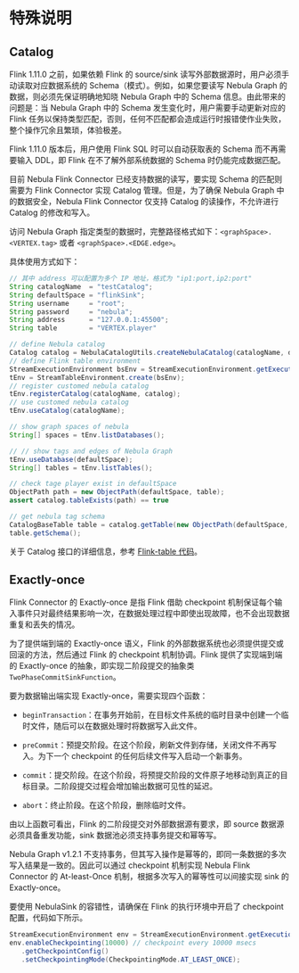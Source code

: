 
# 特殊说明

## Catalog

Flink 1.11.0 之前，如果依赖 Flink 的 source/sink 读写外部数据源时，用户必须手动读取对应数据系统的 Schema（模式）。例如，如果您要读写 Nebula Graph 的数据，则必须先保证明确地知晓 Nebula Graph 中的 Schema 信息。由此带来的问题是：当 Nebula Graph 中的 Schema 发生变化时，用户需要手动更新对应的 Flink 任务以保持类型匹配，否则，任何不匹配都会造成运行时报错使作业失败，整个操作冗余且繁琐，体验极差。

Flink 1.11.0 版本后，用户使用 Flink SQL 时可以自动获取表的  Schema 而不再需要输入 DDL，即 Flink 在不了解外部系统数据的 Schema 时仍能完成数据匹配。

目前 Nebula Flink Connector 已经支持数据的读写，要实现 Schema 的匹配则需要为 Flink Connector 实现 Catalog 管理。但是，为了确保 Nebula Graph 中的数据安全，Nebula Flink Connector 仅支持 Catalog 的读操作，不允许进行 Catalog 的修改和写入。

访问 Nebula Graph 指定类型的数据时，完整路径格式如下：`<graphSpace>.<VERTEX.tag>` 或者 `<graphSpace>.<EDGE.edge>`。

具体使用方式如下：

```java
// 其中 address 可以配置为多个 IP 地址，格式为 "ip1:port,ip2:port"
String catalogName  = "testCatalog";
String defaultSpace = "flinkSink";
String username     = "root";
String password     = "nebula";
String address      = "127.0.0.1:45500";
String table        = "VERTEX.player"

// define Nebula catalog
Catalog catalog = NebulaCatalogUtils.createNebulaCatalog(catalogName, defaultSpace, address, username, password);
// define Flink table environment
StreamExecutionEnvironment bsEnv = StreamExecutionEnvironment.getExecutionEnvironment();
tEnv = StreamTableEnvironment.create(bsEnv);
// register customed nebula catalog
tEnv.registerCatalog(catalogName, catalog);
// use customed nebula catalog
tEnv.useCatalog(catalogName);

// show graph spaces of nebula
String[] spaces = tEnv.listDatabases();

// // show tags and edges of Nebula Graph
tEnv.useDatabase(defaultSpace);
String[] tables = tEnv.listTables();

// check tage player exist in defaultSpace
ObjectPath path = new ObjectPath(defaultSpace, table);
assert catalog.tableExists(path) == true

// get nebula tag schema
CatalogBaseTable table = catalog.getTable(new ObjectPath(defaultSpace, table));
table.getSchema();
```

关于 Catalog 接口的详细信息，参考 [Flink-table 代码](https://github.com/apache/flink/blob/master/flink-table/flink-table-common/src/main/java/org/apache/flink/table/catalog/Catalog.java)。

## Exactly-once

Flink Connector 的 Exactly-once 是指 Flink 借助 checkpoint 机制保证每个输入事件只对最终结果影响一次，在数据处理过程中即使出现故障，也不会出现数据重复和丢失的情况。

为了提供端到端的 Exactly-once 语义，Flink 的外部数据系统也必须提供提交或回滚的方法，然后通过 Flink 的 checkpoint 机制协调。Flink 提供了实现端到端的 Exactly-once 的抽象，即实现二阶段提交的抽象类 `TwoPhaseCommitSinkFunction`。

要为数据输出端实现 Exactly-once，需要实现四个函数：

- `beginTransaction`：在事务开始前，在目标文件系统的临时目录中创建一个临时文件，随后可以在数据处理时将数据写入此文件。

- `preCommit`：预提交阶段。在这个阶段，刷新文件到存储，关闭文件不再写入。为下一个 checkpoint 的任何后续文件写入启动一个新事务。

- `commit`：提交阶段。在这个阶段，将预提交阶段的文件原子地移动到真正的目标目录。二阶段提交过程会增加输出数据可见性的延迟。

- `abort`：终止阶段。在这个阶段，删除临时文件。

由以上函数可看出，Flink 的二阶段提交对外部数据源有要求，即 source 数据源必须具备重发功能，sink 数据池必须支持事务提交和幂等写。

Nebula Graph v1.2.1 不支持事务，但其写入操作是幂等的，即同一条数据的多次写入结果是一致的。因此可以通过 checkpoint 机制实现 Nebula Flink Connector 的 At-least-Once 机制，根据多次写入的幂等性可以间接实现 sink 的 Exactly-once。

要使用 NebulaSink 的容错性，请确保在 Flink 的执行环境中开启了 checkpoint 配置，代码如下所示。

```java
StreamExecutionEnvironment env = StreamExecutionEnvironment.getExecutionEnvironment();
env.enableCheckpointing(10000) // checkpoint every 10000 msecs
   .getCheckpointConfig()
   .setCheckpointingMode(CheckpointingMode.AT_LEAST_ONCE);
```
